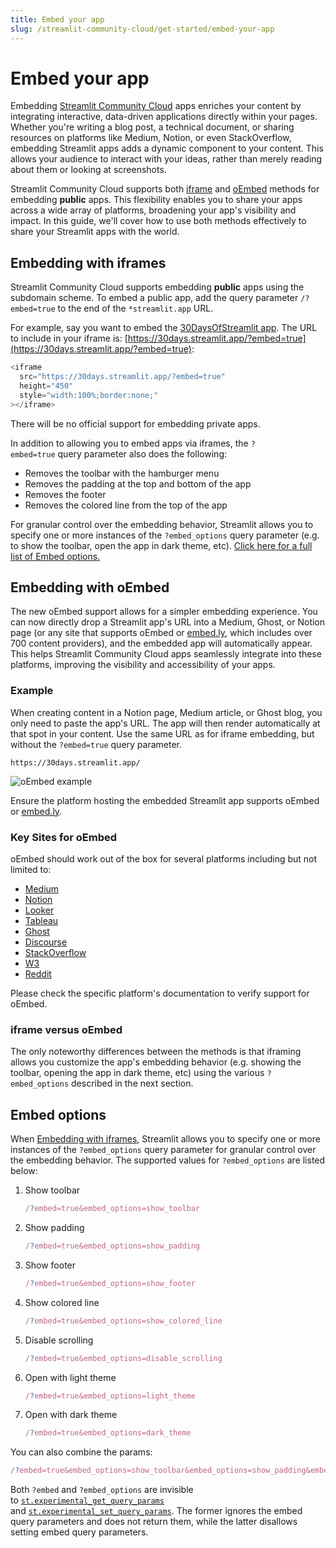 ```yaml
---
title: Embed your app
slug: /streamlit-community-cloud/get-started/embed-your-app
---
```


# Embed your app

Embedding [Streamlit Community Cloud](https://streamlit.io/cloud) apps enriches your content by integrating interactive, data-driven applications directly within your pages. Whether you're writing a blog post, a technical document, or sharing resources on platforms like Medium, Notion, or even StackOverflow, embedding Streamlit apps adds a dynamic component to your content. This allows your audience to interact with your ideas, rather than merely reading about them or looking at screenshots.

Streamlit Community Cloud supports both [iframe](#embedding-with-iframes) and [oEmbed](#embedding-with-oembed) methods for embedding **public** apps. This flexibility enables you to share your apps across a wide array of platforms, broadening your app's visibility and impact. In this guide, we'll cover how to use both methods effectively to share your Streamlit apps with the world.

## Embedding with iframes

Streamlit Community Cloud supports embedding **public** apps using the subdomain scheme. To embed a public app, add the query parameter `/?embed=true` to the end of the `*streamlit.app` URL.

For example, say you want to embed the [30DaysOfStreamlit app](https://30days.streamlit.app/). The URL to include in your iframe is: [https://30days.streamlit.app/?embed=true](https://30days.streamlit.app/?embed=true):

```js
<iframe
  src="https://30days.streamlit.app/?embed=true"
  height="450"
  style="width:100%;border:none;"
></iframe>
```

<Cloud src="https://30days.streamlit.app/?embed=true" />

<Important>

There will be no official support for embedding private apps.

</Important>

In addition to allowing you to embed apps via iframes, the `?embed=true` query parameter also does the following:

- Removes the toolbar with the hamburger menu
- Removes the padding at the top and bottom of the app
- Removes the footer
- Removes the colored line from the top of the app

For granular control over the embedding behavior, Streamlit allows you to specify one or more instances of the `?embed_options` query parameter (e.g. to show the toolbar, open the app in dark theme, etc). [Click here for a full list of Embed options.](#embed-options)

## Embedding with oEmbed

The new oEmbed support allows for a simpler embedding experience. You can now directly drop a Streamlit app's URL into a Medium, Ghost, or Notion page (or any site that supports oEmbed or [embed.ly](https://embed.ly/), which includes over 700 content providers), and the embedded app will automatically appear. This helps Streamlit Community Cloud apps seamlessly integrate into these platforms, improving the visibility and accessibility of your apps.

### Example

When creating content in a Notion page, Medium article, or Ghost blog, you only need to paste the app's URL. The app will then render automatically at that spot in your content. Use the same URL as for iframe embedding, but without the `?embed=true` query parameter.

```
https://30days.streamlit.app/
```

<Image src="/images/streamlit-community-cloud/oembed.gif" alt="oEmbed example" clean />

<Tip>

Ensure the platform hosting the embedded Streamlit app supports oEmbed or [embed.ly](https://embed.ly/).

</Tip>

### Key Sites for oEmbed

oEmbed should work out of the box for several platforms including but not limited to:

- [Medium](https://medium.com/)
- [Notion](https://notion.so/)
- [Looker](https://www.looker.com/)
- [Tableau](https://www.tableau.com/)
- [Ghost](https://ghost.org/)
- [Discourse](https://www.discourse.org/)
- [StackOverflow](https://stackoverflow.com/)
- [W3](https://www.w3schools.com/)
- [Reddit](https://www.reddit.com/)

Please check the specific platform's documentation to verify support for oEmbed.

### iframe versus oEmbed

The only noteworthy differences between the methods is that iframing allows you customize the app's embedding behavior (e.g. showing the toolbar, opening the app in dark theme, etc) using the various `?embed_options` described in the next section.

## Embed options

When [Embedding with iframes](#embedding-with-iframes), Streamlit allows you to specify one or more instances of the `?embed_options` query parameter for granular control over the embedding behavior. The supported values for `?embed_options` are listed below:

1. Show toolbar

   ```js
   /?embed=true&embed_options=show_toolbar
   ```

2. Show padding

   ```js
   /?embed=true&embed_options=show_padding
   ```

3. Show footer

   ```js
   /?embed=true&embed_options=show_footer
   ```

4. Show colored line

   ```js
   /?embed=true&embed_options=show_colored_line
   ```

5. Disable scrolling

   ```js
   /?embed=true&embed_options=disable_scrolling
   ```

6. Open with light theme

   ```js
   /?embed=true&embed_options=light_theme
   ```

7. Open with dark theme

   ```js
   /?embed=true&embed_options=dark_theme
   ```

You can also combine the params:

```js
/?embed=true&embed_options=show_toolbar&embed_options=show_padding&embed_options=show_footer&embed_options=show_colored_line&embed_options=disable_scrolling
```

Both `?embed` and `?embed_options` are invisible to [`st.experimental_get_query_params`](/library/api-reference/utilities/st.experimental_get_query_params) and [`st.experimental_set_query_params`](/library/api-reference/utilities/st.experimental_set_query_params). The former ignores the embed query parameters and does not return them, while the latter disallows setting embed query parameters.
